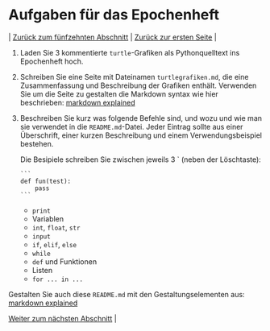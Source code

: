 # Aufgaben für das Epochenheft

| [Zurück zum fünfzehnten Abschnitt](15Kommentare.md) | [Zurück zur ersten Seite](README.md) |

1. Laden Sie 3 kommentierte `turtle`-Grafiken als Pythonquelltext ins Epochenheft hoch.
2. Schreiben Sie eine Seite mit Dateinamen `turtlegrafiken.md`, die eine Zusammenfassung und Beschreibung der Grafiken enthält. Verwenden Sie um die Seite zu gestalten die Markdown syntax wie hier beschrieben: [markdown explained](https://docs.gitlab.com/ce/user/markdown.html)
3. Beschreiben Sie kurz was folgende Befehle sind, und wozu und wie man sie verwendet in die `README.md`-Datei. Jeder Eintrag sollte aus einer Überschrift, einer kurzen Beschreibung und einem Verwendungsbeispiel bestehen.

   Die Besipiele schreiben Sie zwischen jeweils 3 \` (neben der Löschtaste):
   
       ```
       def fun(test):
           pass
       ```
    
   * `print`
   * Variablen
   * `int`, `float`, `str`
   * `input`
   * `if`, `elif`, `else`
   * `while`
   * `def` und Funktionen
   * Listen
   * `for ... in ...`

Gestalten Sie auch diese `README.md` mit den Gestaltungselementen aus: [markdown explained](https://docs.gitlab.com/ce/user/markdown.html)

[Weiter zum nächsten Abschnitt](16AufgabenEpochenheft.md) |
